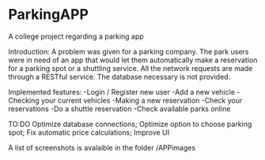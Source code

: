 # ParkingAPP
A college project regarding a parking app

Introduction:
A problem was given for a parking company. The park users were in need of an app that would let them automatically make a reservation for a parking spot or a shuttling service. 
All the network requests are made through a RESTful service. The database necessary is not provided.

Implemented features: 
-Login / Register new user
-Add a new vehicle
-Checking your current vehicles
-Making a new reservation
-Check your reservations
-Do a shuttle reservation
-Check available parks online


TO:DO 
Optimize database connections;
Optimize option to choose parking spot;
Fix automatic price calculations;
Improve UI


A list of screenshots is avalaible in the folder /APPimages
